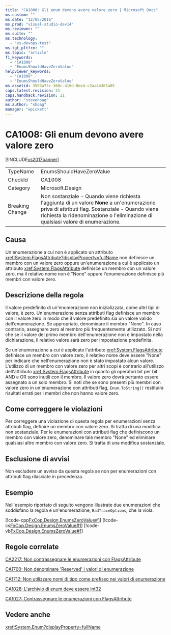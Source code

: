 ```yaml
---
title: "CA1008: Gli enum devono avere valore zero | Microsoft Docs"
ms.custom: ""
ms.date: "12/05/2016"
ms.prod: "visual-studio-dev14"
ms.reviewer: ""
ms.suite: ""
ms.technology: 
  - "vs-devops-test"
ms.tgt_pltfrm: ""
ms.topic: "article"
f1_keywords: 
  - "CA1008"
  - "EnumsShouldHaveZeroValue"
helpviewer_keywords: 
  - "CA1008"
  - "EnumsShouldHaveZeroValue"
ms.assetid: 3503a73c-360c-416d-8ee4-c2aa44365a05
caps.latest.revision: 21
caps.handback.revision: 21
author: "stevehoag"
ms.author: "shoag"
manager: "wpickett"
---
```

# CA1008: Gli enum devono avere valore zero
[!INCLUDE[vs2017banner](../code-quality/includes/vs2017banner.md)]

|||  
|-|-|  
|TypeName|EnumsShouldHaveZeroValue|  
|CheckId|CA1008|  
|Category|Microsoft.Design|  
|Breaking Change|Non sostanziale \- Quando viene richiesta l'aggiunta di un valore **None** a un'enumerazione priva di attributi flag. Sostanziale \- Quando viene richiesta la ridenominazione o l'eliminazione di qualsiasi valore di enumerazione.|  
  
## Causa  
 Un'enumerazione a cui non è applicato un attributo <xref:System.FlagsAttribute?displayProperty=fullName> non definisce un membro con un valore zero oppure un'enumerazione a cui è applicato un attributo <xref:System.FlagsAttribute> definisce un membro con un valore zero, ma il relativo nome non è "None" oppure l'enumerazione definisce più membri con valore zero.  
  
## Descrizione della regola  
 Il valore predefinito di un'enumerazione non inizializzata, come altri tipi di valore, è zero.  Un'enumerazione senza attributi flag definisce un membro con il valore zero in modo che il valore predefinito sia un valore valido dell'enumerazione.  Se appropriato, denominare il membro "None".  In caso contrario, assegnare zero al membro più frequentemente utilizzato.  Si noti che se il valore del primo membro dell'enumerazione non è impostato nella dichiarazione, il relativo valore sarà zero per impostazione predefinita.  
  
 Se un'enumerazione a cui è applicato l'attributo <xref:System.FlagsAttribute> definisce un membro con valore zero, il relativo nome deve essere "None" per indicare che nell'enumerazione non è stato impostato alcun valore.  L'utilizzo di un membro con valore zero per altri scopi è contrario all'utilizzo dell'attributo <xref:System.FlagsAttribute> in quanto gli operatori bit per bit AND e OR sono inutili con il membro.  Il valore zero dovrà pertanto essere assegnato a un solo membro.  Si noti che se sono presenti più membri con valore zero in un'enumerazione con attributi flag, `Enum.ToString()` restituirà risultati errati per i membri che non hanno valore zero.  
  
## Come correggere le violazioni  
 Per correggere una violazione di questa regola per enumerazioni senza attributi flag, definire un membro con valore zero. Si tratta di una modifica non sostanziale.  Per le enumerazioni con attributi flag che definiscono un membro con valore zero, denominare tale membro "None" ed eliminare qualsiasi altro membro con valore zero. Si tratta di una modifica sostanziale.  
  
## Esclusione di avvisi  
 Non escludere un avviso da questa regola se non per enumerazioni con attributi flag rilasciate in precedenza.  
  
## Esempio  
 Nell'esempio riportato di seguito vengono illustrate due enumerazioni che soddisfano la regola e un'enumerazione, `BadTraceOptions`, che la viola.  
  
 [!code-cpp[FxCop.Design.EnumsZeroValue#1](../code-quality/codesnippet/CPP/ca1008-enums-should-have-zero-value_1.cpp)]
 [!code-cs[FxCop.Design.EnumsZeroValue#1](../code-quality/codesnippet/CSharp/ca1008-enums-should-have-zero-value_1.cs)]
 [!code-vb[FxCop.Design.EnumsZeroValue#1](../code-quality/codesnippet/VisualBasic/ca1008-enums-should-have-zero-value_1.vb)]  
  
## Regole correlate  
 [CA2217: Non contrassegnare le enumerazioni con FlagsAttribute](../code-quality/ca2217-do-not-mark-enums-with-flagsattribute.md)  
  
 [CA1700: Non denominare 'Reserved' i valori di enumerazione](../code-quality/ca1700-do-not-name-enum-values-reserved.md)  
  
 [CA1712: Non utilizzare nomi di tipo come prefisso nei valori di enumerazione](../code-quality/ca1712-do-not-prefix-enum-values-with-type-name.md)  
  
 [CA1028: L'archivio di enum deve essere Int32](../code-quality/ca1028-enum-storage-should-be-int32.md)  
  
 [CA1027: Contrassegnare le enumerazioni con FlagsAttribute](../code-quality/ca1027-mark-enums-with-flagsattribute.md)  
  
## Vedere anche  
 <xref:System.Enum?displayProperty=fullName>